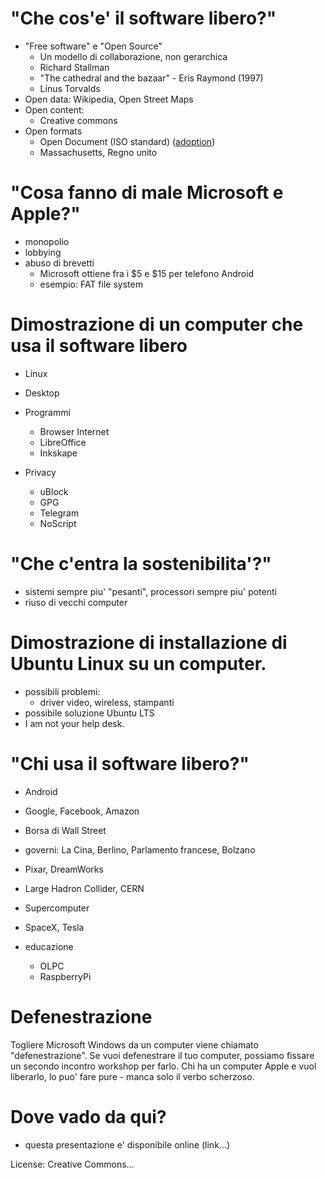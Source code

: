 # "Che cos'e' il software libero?"

* "Free software" e "Open Source"
  * Un modello di collaborazione, non gerarchica
  * Richard Stallman
  * "The cathedral and the bazaar" - Eris Raymond (1997)
  * Linus Torvalds
* Open data: Wikipedia, Open Street Maps
* Open content:
  * Creative commons
* Open formats
  * Open Document (ISO standard) ([adoption][open-document-adoption])
  * Massachusetts, Regno unito

[open-document-adoption]: http://en.wikipedia.org/wiki/OpenDocument_adoption

# "Cosa fanno di male Microsoft e Apple?"

* monopolio
* lobbying
* abuso di brevetti
  * Microsoft ottiene fra i $5 e $15 per telefono Android
  * esempio: FAT file system

# Dimostrazione di un computer che usa il software libero

* Linux
* Desktop

* Programmi
  * Browser Internet
  * LibreOffice
  * Inkskape

* Privacy
  * uBlock
  * GPG
  * Telegram
  * NoScript

# "Che c'entra la sostenibilita'?"

* sistemi sempre piu' "pesanti", processori sempre piu' potenti
* riuso di vecchi computer

# Dimostrazione di installazione di Ubuntu Linux su un computer.

* possibili problemi:
  * driver video, wireless, stampanti
* possibile soluzione Ubuntu LTS
* I am not your help desk.

# "Chi usa il software libero?"

* Android
* Google, Facebook, Amazon
* Borsa di Wall Street
* governi: La Cina, Berlino, Parlamento francese, Bolzano
* Pixar, DreamWorks
* Large Hadron Collider, CERN
* Supercomputer
* SpaceX, Tesla

* educazione
  * OLPC
  * RaspberryPi

# Defenestrazione

Togliere Microsoft Windows da un computer viene chiamato "defenestrazione".
Se vuoi defenestrare il tuo computer, possiamo fissare
un secondo incontro workshop per farlo. Chi ha un computer Apple e vuol
liberarlo, lo puo' fare pure - manca solo il verbo scherzoso.

# Dove vado da qui?

* questa presentazione e' disponibile online (link...)

License: Creative Commons...

